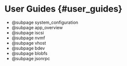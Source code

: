 # User Guides {#user_guides}

- @subpage system_configuration
- @subpage app_overview
- @subpage iscsi
- @subpage nvmf
- @subpage vhost
- @subpage bdev
- @subpage blobfs
- @subpage jsonrpc
